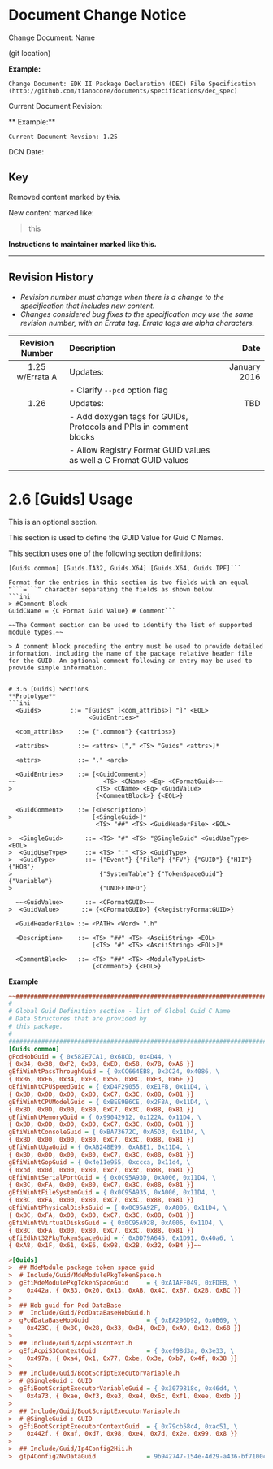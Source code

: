 # Document Change Notice

Change Document: Name

(git location)

**Example:**
```
Change Document: EDK II Package Declaration (DEC) File Specification
(http://github.com/tianocore/documents/specifications/dec_spec)
```

Current Document Revision:

** Example:**
```
Current Document Revsion: 1.25
```

DCN Date:


## Key

Removed content marked by ~~this~~.

New content marked like: 
> this



**Instructions to maintainer marked like this.**

---
## Revision History

- *Revision number must change when there is a change to the specification that includes new content.*
- *Changes considered bug fixes to the specification may use the same revision number, with an Errata tag. Errata tags are alpha characters.*


| Revision Number  | Description  | Date   |
| :--: | :--- | ---: |
| 1.25 w/Errata A | Updates:  | January 2016 |
|   | - Clarify ```--pcd``` option flag | |
| 1.26 | Updates: | TBD |
|   | - Add doxygen tags for GUIDs, Protocols and PPIs in comment blocks |  |
|   | - Allow Registry Format GUID values as well a C Fromat GUID values  |   |
|   |   |   |

# 2.6 [Guids] Usage
This is an optional section.

This section is used to define the GUID Value for Guid C Names.

This section uses one of the following section definitions:

```[Guids] [Guids.IA32] [Guids.X64] [Guids.IPF] [Guids.EBC]
[Guids.common] [Guids.IA32, Guids.X64] [Guids.X64, Guids.IPF]```

Format for the entries in this section is two fields with an equal “```=```” character separating the fields as shown below.
```ini
> #Comment Block
GuidCName = {C Format Guid Value} # Comment```

~~The Comment section can be used to identify the list of supported module types.~~

> A comment block preceding the entry must be used to provide detailed  information, including the name of the package relative header file for the GUID. An optional comment following an entry may be used to provide simple information.


# 3.6 [Guids] Sections
**Prototype**
```ini
  <Guids>        ::= "[Guids" [<com_attribs>] "]" <EOL>
                      <GuidEntries>*
                      
  <com_attribs>    ::= {".common"} {<attribs>}
  
  <attribs>        ::= <attrs> ["," <TS> "Guids" <attrs>]*
  
  <attrs>          ::= "." <arch>
  
  <GuidEntries>    ::= [<GuidComment>]
~~                        <TS> <CName> <Eq> <CFormatGuid>~~
>                       <TS> <CName> <Eq> <GuidValue>
                        {<CommentBlock>} {<EOL>}
  
  <GuidComment>    ::= [<Description>]
>                      [<SingleGuid>]*
                        <TS> "##" <TS> <GuidHeaderFile> <EOL>

>  <SingleGuid>      ::= <TS> "#" <TS> "@SingleGuid" <GuidUseType> <EOL> 
>  <GuidUseType>     ::= <TS> ":" <TS> <GuidType>
>  <GuidType>        ::= {"Event"} {"File"} {"FV"} {"GUID"} {"HII"} {"HOB"}
>                        {"SystemTable"} {"TokenSpaceGuid"} {"Variable"}
>                        {"UNDEFINED"}
  
  ~~<GuidValue>      ::= <CFormatGUID>~~
>  <GuidValue>      ::= {<CFormatGUID>} {<RegistryFormatGUID>}
  
  <GuidHeaderFile> ::= <PATH> <Word> ".h"
  
  <Description>    ::= <TS> "##" <TS> <AsciiString> <EOL>
                       [<TS> "#" <TS> <AsciiString> <EOL>]*
  
  <CommentBlock>   ::= <TS> "##" <TS> <ModuleTypeList>
                       {<Comment>} {<EOL>}
 ```
 
 **Example**
 ```ini
~~#######################################################################
#
# Global Guid Definition section - list of Global Guid C Name
# Data Structures that are provided by
# this package.
#
#######################################################################
[Guids.common]
gPcdHobGuid = { 0x582E7CA1, 0x68CD, 0x4D44, \
{ 0xB4, 0x3B, 0xF2, 0x98, 0xED, 0x58, 0x7B, 0xA6 }}
gEfiWinNtPassThroughGuid = { 0xCC664EB8, 0x3C24, 0x4086, \
{ 0xB6, 0xF6, 0x34, 0xE8, 0x56, 0xBC, 0xE3, 0x6E }}
gEfiWinNtCPUSpeedGuid = { 0xD4F29055, 0xE1FB, 0x11D4, \
{ 0xBD, 0x0D, 0x00, 0x80, 0xC7, 0x3C, 0x88, 0x81 }}
gEfiWinNtCPUModelGuid = { 0xBEE9B6CE, 0x2F8A, 0x11D4, \
{ 0xBD, 0x0D, 0x00, 0x80, 0xC7, 0x3C, 0x88, 0x81 }}
gEfiWinNtMemoryGuid = { 0x99042912, 0x122A, 0x11D4, \
{ 0xBD, 0x0D, 0x00, 0x80, 0xC7, 0x3C, 0x88, 0x81 }}
gEfiWinNtConsoleGuid = { 0xBA73672C, 0xA5D3, 0x11D4, \
{ 0xBD, 0x00, 0x00, 0x80, 0xC7, 0x3C, 0x88, 0x81 }}
gEfiWinNtUgaGuid = { 0xAB248E99, 0xABE1, 0x11D4, \
{ 0xBD, 0x0D, 0x00, 0x80, 0xC7, 0x3C, 0x88, 0x81 }}
gEfiWinNtGopGuid = { 0x4e11e955, 0xccca, 0x11d4, \
{ 0xbd, 0x0d, 0x00, 0x80, 0xc7, 0x3c, 0x88, 0x81 }}
gEfiWinNtSerialPortGuid = { 0x0C95A93D, 0xA006, 0x11D4, \
{ 0xBC, 0xFA, 0x00, 0x80, 0xC7, 0x3C, 0x88, 0x81 }}
gEfiWinNtFileSystemGuid = { 0x0C95A935, 0xA006, 0x11D4, \
{ 0xBC, 0xFA, 0x00, 0x80, 0xC7, 0x3C, 0x88, 0x81 }}
gEfiWinNtPhysicalDisksGuid = { 0x0C95A92F, 0xA006, 0x11D4, \
{ 0xBC, 0xFA, 0x00, 0x80, 0xC7, 0x3C, 0x88, 0x81 }}
gEfiWinNtVirtualDisksGuid = { 0x0C95A928, 0xA006, 0x11D4, \
{ 0xBC, 0xFA, 0x00, 0x80, 0xC7, 0x3C, 0x88, 0x81 }}
gEfiEdkNt32PkgTokenSpaceGuid = { 0x0D79A645, 0x1D91, 0x40a6, \
{ 0xA8, 0x1F, 0x61, 0xE6, 0x98, 0x2B, 0x32, 0xB4 }}~~

>[Guids]
>  ## MdeModule package token space guid
>  # Include/Guid/MdeModulePkgTokenSpace.h
>  gEfiMdeModulePkgTokenSpaceGuid     = { 0xA1AFF049, 0xFDEB, \
>    0x442a, { 0xB3, 0x20, 0x13, 0xAB, 0x4C, 0xB7, 0x2B, 0xBC }}
>
>  ## Hob guid for Pcd DataBase
>  #  Include/Guid/PcdDataBaseHobGuid.h
>  gPcdDataBaseHobGuid                = { 0xEA296D92, 0x0B69, \
>    0x423C, { 0x8C, 0x28, 0x33, 0xB4, 0xE0, 0xA9, 0x12, 0x68 }}
>
>  ## Include/Guid/AcpiS3Context.h 
>  gEfiAcpiS3ContextGuid              = { 0xef98d3a, 0x3e33, \
>    0x497a, { 0xa4, 0x1, 0x77, 0xbe, 0x3e, 0xb7, 0x4f, 0x38 }}
>
>  ## Include/Guid/BootScriptExecutorVariable.h
>  # @SingleGuid : GUID
>  gEfiBootScriptExecutorVariableGuid = { 0x3079818c, 0x46d4, \
>    0x4a73, { 0xae, 0xf3, 0xe3, 0xe4, 0x6c, 0xf1, 0xee, 0xdb }}
>
>  ## Include/Guid/BootScriptExecutorVariable.h
>  # @SingleGuid : GUID
>  gEfiBootScriptExecutorContextGuid  = { 0x79cb58c4, 0xac51, \
>    0x442f, { 0xaf, 0xd7, 0x98, 0xe4, 0x7d, 0x2e, 0x99, 0x8 }}
> 
>  ## Include/Guid/Ip4Config2Hii.h
>  gIp4Config2NvDataGuid              = 9b942747-154e-4d29-a436-bf7100c8b53b

```